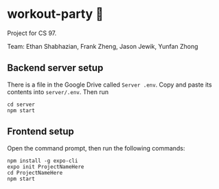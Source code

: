# workout-party 🥳

Project for CS 97.

Team: Ethan Shabhazian, Frank Zheng, Jason Jewik, Yunfan Zhong

## Backend server setup

There is a file in the Google Drive called `Server .env`. Copy and paste its
contents into `server/.env`. Then run

```
cd server
npm start
```


## Frontend setup

Open the command prompt, then run the following commands:

```
npm install -g expo-cli
expo init ProjectNameHere
cd ProjectNameHere
npm start
```

